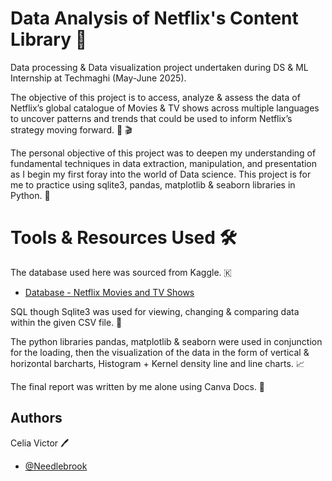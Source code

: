 # Data Analysis of Netflix's Content Library 🍿
Data processing &amp; Data visualization project undertaken during DS &amp; ML Internship at Techmaghi (May-June 2025).

The objective of this project is to access, analyze & assess the data of Netflix’s global catalogue of Movies & TV shows across multiple languages to uncover patterns and trends that could be used to inform Netflix’s strategy moving forward. 🎥 🎬

The personal objective of this project was to deepen my understanding of fundamental techniques in data extraction, manipulation, and presentation as I begin my first foray into the world of Data science. This project is for me to practice using sqlite3, pandas, matplotlib & seaborn libraries in Python. 🐍

# Tools &amp; Resources Used 🛠️
The database used here was sourced from Kaggle. 🇰
- [Database - Netflix Movies and TV Shows](https://www.kaggle.com/datasets/shivamb/netflix-shows)

SQL though Sqlite3 was used for viewing, changing & comparing data within the given CSV file. 📁

The python libraries pandas, matplotlib & seaborn were used in conjunction for the loading, then the visualization of the data in the form of vertical & horizontal barcharts, Histogram + Kernel density line and line charts. 📈

The final report was written by me alone using Canva Docs. 📄

## Authors

Celia Victor 🖊
- [@Needlebrook](https://github.com/Needlebrook)
